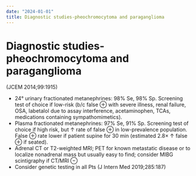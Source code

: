 ```yaml
---
date: "2024-01-01"
title: Diagnostic studies-pheochromocytoma and paraganglioma
---
```


# Diagnostic studies-pheochromocytoma and paraganglioma


(JCEM 2014;99:1915)
* 24° urinary fractionated metanephrines: 98% Se, 98% Sp. Screening test of choice if low-risk (b/c false ⊕ with severe illness, renal failure, OSA, labetalol due to assay interference, acetaminophen, TCAs, medications containing sympathomimetics).
* Plasma fractionated metanephrines: 97% Se, 91% Sp. Screening test of choice if high risk, but ↑ rate of false ⊕ in low-prevalence population. False ⊕ rate lower if patient supine for 30 min (estimated 2.8× ↑ false ⊕ if seated).
* Adrenal CT or T2-weighted MRI; PET for known metastatic disease or to localize nonadrenal mass but usually easy to find; consider MIBG scintigraphy if CT/MRI ⊖
* Consider genetic testing in all Pts (J Intern Med 2019;285:187)
